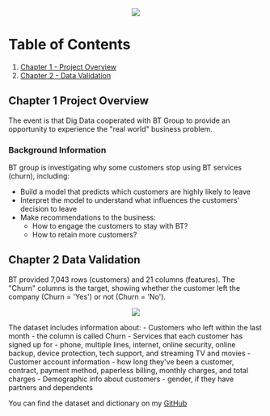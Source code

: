 <p align = "center">
<img src="https://github.com/xiangivyli/Data-Science-Porfolio/blob/main/BT%20Customer%20Churn%20Prediction/Image/BT%20Logo.jpg">
</p>


# Table of Contents
1. [Chapter 1 - Project Overview](#ch1)
2. [Chapter 2 - Data Validation](#ch2)

<a id = "ch1"></a>
## Chapter 1 Project Overview
The event is that Dig Data cooperated with BT Group to provide an opportunity to experience the "real world" business problem.

### Background Information
BT group is investigating why some customers stop using BT services (churn), including:
- Build a model that predicts which customers are highly likely to leave 
- Interpret the model to understand what influences the customers' decision to leave
- Make recommendations to the business:
  - How to engage the customers to stay with BT?
  - How to retain more customers?


<a id = "ch2"></a>
## Chapter 2 Data Validation
BT provided 7,043 rows (customers) and 21 columns (features). The "Churn" columns is the target, showing whether the customer left the company (Churn = 'Yes') or not (Churn = 'No').
<p align = "center">
<img src="https://github.com/xiangivyli/Data-Science-Porfolio/blob/main/BT%20Customer%20Churn%20Prediction/Image/Data%20Snapshot.jpg">
</p>
The dataset includes information about:
- Customers who left within the last month - the column is called Churn
- Services that each customer has signed up for - phone, multiple lines, internet, online security, online backup, device protection, tech support, and streaming TV and movies
- Customer account information - how long they've been a customer, contract, payment method, paperless billing, monthly charges, and total charges
- Demographic info about customers - gender, if they have partners and dependents

You can find the dataset and dictionary on my [GitHub](https://github.com/xiangivyli/Data-Science-Porfolio/tree/main/BT%20Customer%20Churn%20Prediction/Data)

